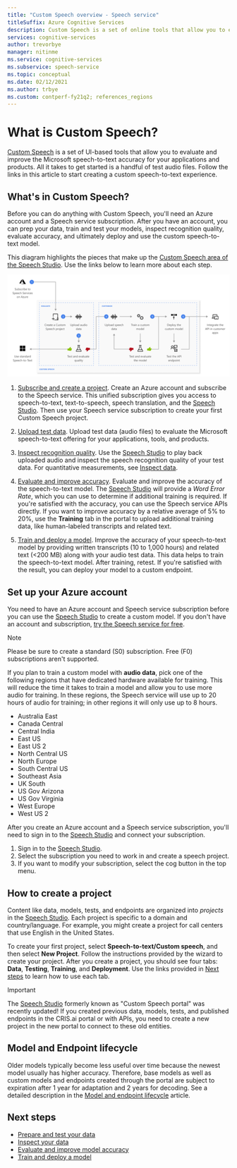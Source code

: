 ```yaml
---
title: "Custom Speech overview - Speech service"
titleSuffix: Azure Cognitive Services
description: Custom Speech is a set of online tools that allow you to evaluate and improve the Microsoft speech-to-text accuracy for your applications, tools, and products. 
services: cognitive-services
author: trevorbye
manager: nitinme
ms.service: cognitive-services
ms.subservice: speech-service
ms.topic: conceptual
ms.date: 02/12/2021
ms.author: trbye
ms.custom: contperf-fy21q2; references_regions
---
```


# What is Custom Speech?

[Custom Speech](https://aka.ms/customspeech) is a set of UI-based tools that allow you to evaluate and improve the Microsoft speech-to-text accuracy for your applications and products. All it takes to get started is a handful of test audio files. Follow the links in this article to start creating a custom speech-to-text experience.

## What's in Custom Speech?

Before you can do anything with Custom Speech, you'll need an Azure account and a Speech service subscription. After you have an account, you can prep your data, train and test your models, inspect recognition quality, evaluate accuracy, and ultimately deploy and use the custom speech-to-text model.

This diagram highlights the pieces that make up the [Custom Speech area of the Speech Studio](https://aka.ms/customspeech). Use the links below to learn more about each step.

![Diagram that highlights the components that make up the Custom Speech area of the Speech Studio.](./media/custom-speech/custom-speech-overview.png)

1. [Subscribe and create a project](#set-up-your-azure-account). Create an Azure account and subscribe to the Speech service. This unified subscription gives you access to speech-to-text, text-to-speech, speech translation, and the [Speech Studio](https://speech.microsoft.com/customspeech). Then use your Speech service subscription to create your first Custom Speech project.

1. [Upload test data](./how-to-custom-speech-test-and-train.md). Upload test data (audio files) to evaluate the Microsoft speech-to-text offering for your applications, tools, and products.

1. [Inspect recognition quality](how-to-custom-speech-inspect-data.md). Use the [Speech Studio](https://speech.microsoft.com/customspeech) to play back uploaded audio and inspect the speech recognition quality of your test data. For quantitative measurements, see [Inspect data](how-to-custom-speech-inspect-data.md).

1. [Evaluate and improve accuracy](how-to-custom-speech-evaluate-data.md). Evaluate and improve the accuracy of the speech-to-text model. The [Speech Studio](https://speech.microsoft.com/customspeech) will provide a *Word Error Rate*, which you can use to determine if additional training is required. If you're satisfied with the accuracy, you can use the Speech service APIs directly. If you want to improve accuracy by a relative average of 5% to 20%, use the **Training** tab in the portal to upload additional training data, like human-labeled transcripts and related text.

1. [Train and deploy a model](how-to-custom-speech-train-model.md). Improve the accuracy of your speech-to-text model by providing written transcripts (10 to 1,000 hours) and related text (<200 MB) along with your audio test data. This data helps to train the speech-to-text model. After training, retest. If you're satisfied with the result, you can deploy your model to a custom endpoint.

## Set up your Azure account

You need to have an Azure account and Speech service subscription before you can use the [Speech Studio](https://speech.microsoft.com/customspeech) to create a custom model. If you don't have an account and subscription, [try the Speech service for free](overview.md#try-the-speech-service-for-free).

> [!NOTE]
> Please be sure to create a standard (S0) subscription. Free (F0) subscriptions aren't supported.

If you plan to train a custom model with **audio data**, pick one of the following regions that have dedicated hardware available for training. This will reduce the time it takes to train a model and allow you to use more audio for training. In these regions, the Speech service will use up to 20 hours of audio for training; in other regions it will only use up to 8 hours.

* Australia East
* Canada Central
* Central India
* East US
* East US 2
* North Central US
* North Europe
* South Central US
* Southeast Asia
* UK South
* US Gov Arizona
* US Gov Virginia
* West Europe
* West US 2

After you create an Azure account and a Speech service subscription, you'll need to sign in to the [Speech Studio](https://speech.microsoft.com/customspeech) and connect your subscription.

1. Sign in to the [Speech Studio](https://aka.ms/custom-speech).
1. Select the subscription you need to work in and create a speech project.
1. If you want to modify your subscription, select the cog button in the top menu.

## How to create a project

Content like data, models, tests, and endpoints are organized into *projects* in the [Speech Studio](https://speech.microsoft.com/customspeech). Each project is specific to a domain and country/language. For example, you might create a project for call centers that use English in the United States.

To create your first project, select **Speech-to-text/Custom speech**, and then select **New Project**. Follow the instructions provided by the wizard to create your project. After you create a project, you should see four tabs: **Data**, **Testing**, **Training**, and **Deployment**. Use the links provided in [Next steps](#next-steps) to learn how to use each tab.

> [!IMPORTANT]
> The [Speech Studio](https://aka.ms/custom-speech) formerly known as "Custom Speech portal" was recently updated! If you created previous data, models, tests, and published endpoints in the CRIS.ai portal or with APIs, you need to create a new project in the new portal to connect to these old entities.

## Model and Endpoint lifecycle

Older models typically become less useful over time because the newest model usually has higher accuracy. Therefore, base models as well as custom models and endpoints created through the portal are subject to expiration after 1 year for adaptation and 2 years for decoding. See a detailed description in the [Model and endpoint lifecycle](./how-to-custom-speech-model-and-endpoint-lifecycle.md) article.

## Next steps

* [Prepare and test your data](./how-to-custom-speech-test-and-train.md)
* [Inspect your data](how-to-custom-speech-inspect-data.md)
* [Evaluate and improve model accuracy](how-to-custom-speech-evaluate-data.md)
* [Train and deploy a model](how-to-custom-speech-train-model.md)
